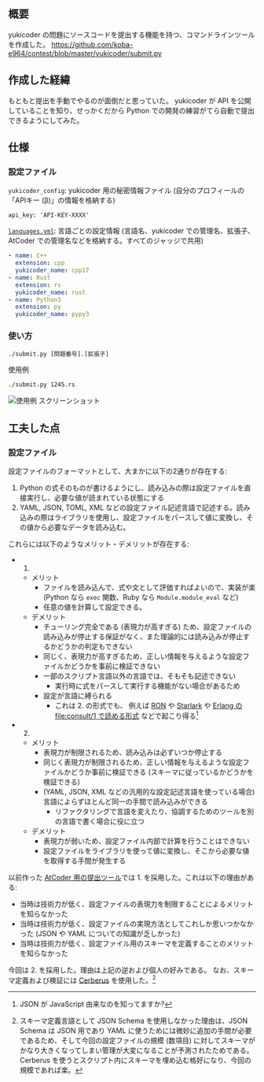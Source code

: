 ## 概要
yukicoder の問題にソースコードを提出する機能を持つ、コマンドラインツールを作成した。
https://github.com/koba-e964/contest/blob/master/yukicoder/submit.py

## 作成した経緯
もともと提出を手動でやるのが面倒だと思っていた。
yukicoder が API を公開していることを知り、せっかくだから Python での開発の練習がてら自動で提出できるようにしてみた。

## 仕様
### 設定ファイル
`yukicoder_config`: yukicoder 用の秘密情報ファイル (自分のプロフィールの「APIキー (β)」の情報を格納する)

```yaml:yukicoder_config
api_key: 'API-KEY-XXXX'
```

[`languages.yml`](https://github.com/koba-e964/contest/blob/master/languages.yml): 言語ごとの設定情報 (言語名、yukicoder での管理名、拡張子、AtCoder での管理名などを格納する。すべてのジャッジで共用)

```yaml:languages.yml
- name: C++
  extension: cpp
  yukicoder_name: cpp17
- name: Rust
  extension: rs
  yukicoder_name: rust
- name: Python3
  extension: py
  yukicoder_name: pypy3
```

### 使い方

```
./submit.py [問題番号].[拡張子]
```

使用例

```bash
./submit.py 1245.rs
```

![使用例 スクリーンショット](https://qiita-image-store.s3.ap-northeast-1.amazonaws.com/0/67404/0a918c94-1c36-c5b1-ebdf-e570fdc412d8.png)


## 工夫した点
### 設定ファイル
設定ファイルのフォーマットとして、大まかに以下の2通りが存在する:

1. Python の式そのものが書けるようにし、読み込みの際は設定ファイルを直接実行し、必要な値が読まれている状態にする
2. YAML, JSON, TOML, XML などの設定ファイル記述言語で記述する。読み込みの際はライブラリを使用し、設定ファイルをパースして値に変換し、その値から必要なデータを読み込む。

これらには以下のようなメリット・デメリットが存在する:

- 1. 
  - メリット
     - ファイルを読み込んで、式や文として評価すればよいので、実装が楽 (Python なら `exec` 関数、Ruby なら `Module.module_eval` など)
     - 任意の値を計算して設定できる。
  - デメリット
     - チューリング完全である (表現力が高すぎる) ため、設定ファイルの読み込みが停止する保証がなく、また理論的には読み込みが停止するかどうかの判定もできない
     - 同じく、表現力が高すぎるため、正しい情報を与えるような設定ファイルかどうかを事前に検証できない
     - 一部のスクリプト言語以外の言語では、そもそも記述できない
         - 実行時に式をパースして実行する機能がない場合があるため
     - 設定が言語に縛られる
         - これは 2. の形式でも、 例えば [RON](https://github.com/ron-rs/ron) や [Starlark](https://github.com/bazelbuild/starlark) や [Erlang の file:consult/1 で読める形式](https://erlang.org/doc/man/file.html#consult-1) などで起こり得る[^do-you-know-about-json]
- 2.
  - メリット
     - 表現力が制限されるため、読み込みは必ずいつか停止する
     - 同じく表現力が制限されるため、正しい情報を与えるような設定ファイルかどうか事前に検証できる (スキーマに従っているかどうかを検証できる)
     - (YAML, JSON, XML などの汎用的な設定記述言語を使っている場合) 言語によらずほとんど同一の手間で読み込みができる
         - リファクタリングで言語を変えたり、協調するためのツールを別の言語で書く場合に役に立つ
  - デメリット
     - 表現力が弱いため、設定ファイル内部で計算を行うことはできない
     - 設定ファイルをライブラリを使って値に変換し、そこから必要な値を取得する手間が発生する

以前作った [AtCoder 用の提出ツール](https://github.com/koba-e964/contest/blob/2eef5531b3fd95225c67e679450bf3041da25b98/atcoder/submit.rb)では 1. を採用した。これは以下の理由がある:

- 当時は技術力が低く、設定ファイルの表現力を制限することによるメリットを知らなかった
- 当時は技術力が低く、設定ファイルの実現方法としてこれしか思いつかなかった (JSON や YAML についての知識が乏しかった)
- 当時は技術力が低く、設定ファイル用のスキーマを定義することのメリットを知らなかった

今回は 2. を採用した。理由は上記の逆および個人の好みである。
なお、スキーマ定義および検証には [Cerberus](https://docs.python-cerberus.org/en/stable/) を使用した。[^why-not-json-schema]

[^do-you-know-about-json]: JSON が JavaScript 由来なのを知ってますか?
[^why-not-json-schema]: スキーマ定義言語として JSON Schema を使用しなかった理由は、JSON Schema は JSON 用であり YAML に使うためには微妙に追加の手間が必要であるため、そして今回の設定ファイルの規模 (数項目) に対してスキーマがかなり大きくなってしまい管理が大変になることが予測されたためである。Cerberus を使うとスクリプト内にスキーマを埋め込む格好になり、今回の規模であれば楽。
